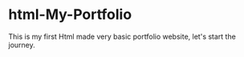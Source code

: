 # html-My-Portfolio
This is my first Html made very basic portfolio website, let's start the journey.
